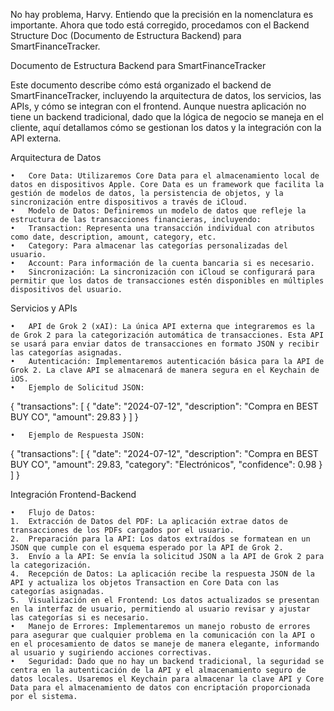 No hay problema, Harvy. Entiendo que la precisión en la nomenclatura es importante. Ahora que todo está corregido, procedamos con el Backend Structure Doc (Documento de Estructura Backend) para SmartFinanceTracker.

Documento de Estructura Backend para SmartFinanceTracker

Este documento describe cómo está organizado el backend de SmartFinanceTracker, incluyendo la arquitectura de datos, los servicios, las APIs, y cómo se integran con el frontend. Aunque nuestra aplicación no tiene un backend tradicional, dado que la lógica de negocio se maneja en el cliente, aquí detallamos cómo se gestionan los datos y la integración con la API externa.

Arquitectura de Datos

	•	Core Data: Utilizaremos Core Data para el almacenamiento local de datos en dispositivos Apple. Core Data es un framework que facilita la gestión de modelos de datos, la persistencia de objetos, y la sincronización entre dispositivos a través de iCloud.
	•	Modelo de Datos: Definiremos un modelo de datos que refleje la estructura de las transacciones financieras, incluyendo:
	•	Transaction: Representa una transacción individual con atributos como date, description, amount, category, etc.
	•	Category: Para almacenar las categorías personalizadas del usuario.
	•	Account: Para información de la cuenta bancaria si es necesario.
	•	Sincronización: La sincronización con iCloud se configurará para permitir que los datos de transacciones estén disponibles en múltiples dispositivos del usuario.

Servicios y APIs

	•	API de Grok 2 (xAI): La única API externa que integraremos es la de Grok 2 para la categorización automática de transacciones. Esta API se usará para enviar datos de transacciones en formato JSON y recibir las categorías asignadas.
	•	Autenticación: Implementaremos autenticación básica para la API de Grok 2. La clave API se almacenará de manera segura en el Keychain de iOS.
	•	Ejemplo de Solicitud JSON:
{
  "transactions": [
    {
      "date": "2024-07-12",
      "description": "Compra en BEST BUY CO",
      "amount": 29.83
    }
  ]
}

	•	Ejemplo de Respuesta JSON:
{
  "transactions": [
    {
      "date": "2024-07-12",
      "description": "Compra en BEST BUY CO",
      "amount": 29.83,
      "category": "Electrónicos",
      "confidence": 0.98
    }
  ]
}


Integración Frontend-Backend

	•	Flujo de Datos:
	1.	Extracción de Datos del PDF: La aplicación extrae datos de transacciones de los PDFs cargados por el usuario.
	2.	Preparación para la API: Los datos extraídos se formatean en un JSON que cumple con el esquema esperado por la API de Grok 2.
	3.	Envío a la API: Se envía la solicitud JSON a la API de Grok 2 para la categorización.
	4.	Recepción de Datos: La aplicación recibe la respuesta JSON de la API y actualiza los objetos Transaction en Core Data con las categorías asignadas.
	5.	Visualización en el Frontend: Los datos actualizados se presentan en la interfaz de usuario, permitiendo al usuario revisar y ajustar las categorías si es necesario.
	•	Manejo de Errores: Implementaremos un manejo robusto de errores para asegurar que cualquier problema en la comunicación con la API o en el procesamiento de datos se maneje de manera elegante, informando al usuario y sugiriendo acciones correctivas.
	•	Seguridad: Dado que no hay un backend tradicional, la seguridad se centra en la autenticación de la API y el almacenamiento seguro de datos locales. Usaremos el Keychain para almacenar la clave API y Core Data para el almacenamiento de datos con encriptación proporcionada por el sistema.
